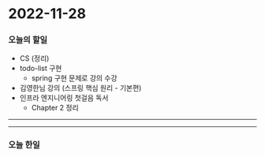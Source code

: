 2022-11-28
==========

### 오늘의 할일
* CS (정리)
* todo-list 구현
    * spring 구현 문제로 강의 수강
* 김영한님 강의 (스프링 핵심 원리 - 기본편)
* 인프라 엔지니어링 첫걸음 독서
    * Chapter 2 정리

<hr/>
<hr/>

### 오늘 한일